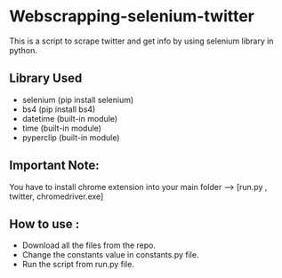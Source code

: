 # Webscrapping-selenium-twitter
This is a script to scrape twitter and get info by using selenium library in python.

## Library Used
* selenium (pip install selenium)
* bs4 (pip install bs4)
* datetime (built-in module)
* time (built-in module)
* pyperclip (built-in module)

## Important Note:
You have to install chrome extension into your main folder --> [run.py , twitter, chromedriver.exe]

## How to use :
* Download all the files from the repo.
* Change the constants value in constants.py file.
* Run the script from run.py file.
